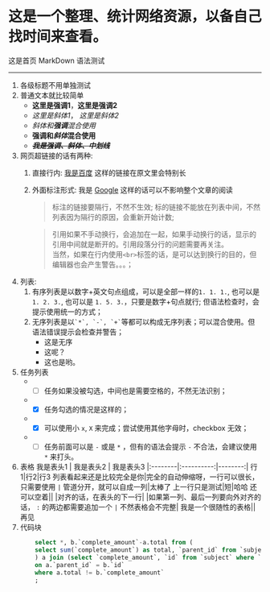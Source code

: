 # 这是一个整理、统计网络资源，以备自己找时间来查看。

这是首页 MarkDown 语法测试

-----------

1. 各级标题不用单独测试
1. 普通文本就比较简单
    * **这里是强调1**，__这里是强调2__
    * *这里是斜体1*， _这里是斜体2_
    * _斜体和**强调**混合使用_
    * __强调和*斜体*混合使用__
    * __*~~我是强调、斜体、中划线~~*__
1. 网页超链接的话有两种:
    1. 直接行内: [我是百度](https://www.baidu.com) 这样的链接在原文里会特别长
    1. 外面标注形式: 我是 [Google][1] 这样的话可以不影响整个文章的阅读
        > 标注的链接要隔行，不然不生效;
        > 标的链接不能放在列表中间，不然列表因为隔行的原因，会重新开始计数;

        > 引用如果不手动换行，会追加在一起，如果手动换行的话，显示的引用中间就是断开的。引用段落分行的问题需要再关注。<br>
        > 当然，如果在行内使用`<br>`标签的话，是可以达到换行的目的，但编辑器也会产生警告。。。；
1. 列表:
    1. 有序列表是以数字+英文句点组成，可以是全部一样的`1. 1. 1.`, 也可以是 `1. 2. 3.`, 也可以是 `1. 5. 3.`，只要是数字+句点就行; 但语法检查时，会提示使用统一的方式；
    1. 无序列表是以`` `*`, `-`, `+` ``等都可以构成无序列表；可以混合使用。但语法错误提示会检查并警告；
        * 这是无序
        - 这呢？
        + 这也是哟。
1. 任务列表
    * - [ ] 任务如果没被勾选，中间也是需要空格的，不然无法识别；
    * * [X] 任务勾选的情况是这样的；
    * - [x] 可以使用小 `x`, `X` 来完成；尝试使用其他字母时，checkbox 无效；
    * * [ ] 任务前面可以是 `-` 或是 `*` ，但有的语法会提示 `-` 不合法，会建议使用 `*` 来打头。
1. 表格
    我是表头1 | 我是表头2 | 我是表头3
    |:--------|:----------:|--------:|
    行1|行2|行3
    列表看起来还是比较完全是你|完全的自动伸缩呀，一行可以很长，只需要使用 `|` 管道分开，就可以自成一列|太棒了
    上一行只是测试|短|哈哈
    还可以空着||
    |对齐的话，在表头的下一行|
    |如果第一列、最后一列要向外对齐的话， `:`  的两边都需要追加一个 `|` 不然表格会不完整|
    我是一个很随性的表格||再见
1. 代码块
    ```sql
        select *, b.`complete_amount`-a.total from (
        select sum(`complete_amount`) as total, `parent_id` from `subject` where `parent_id` > 0 group by `parent_id` 
        ) a join (select `complete_amount`, `id` from `subject` where `loan_id` < 0) b
        on a.`parent_id` = b.`id`
        where a.total != b.`complete_amount`
        ;
    ```

[1]: https://www.google.com
